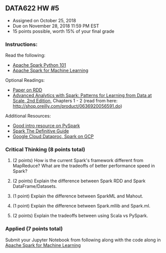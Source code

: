 ## DATA622 HW #5
- Assigned on October 25, 2018
- Due on November 28, 2018 11:59 PM EST
- 15 points possible, worth 15% of your final grade

### Instructions:

Read the following:
- [Apache Spark Python 101](https://www.datacamp.com/community/tutorials/apache-spark-python)
- [Apache Spark for Machine Learning](https://www.datacamp.com/community/tutorials/apache-spark-tutorial-machine-learning)

Optional Readings:
- [Paper on RDD](https://www.usenix.org/system/files/conference/nsdi12/nsdi12-final138.pdf)
- [Advanced Analytics with Spark: Patterns for Learning from Data at Scale, 2nd Edition](https://www.amazon.com/_/dp/1491972955), Chapters 1 - 2 (read from here: http://shop.oreilly.com/product/0636920056591.do)

Additional Resources:
- [Good intro resource on PySpark](https://annefou.github.io/pyspark/slides/spark/#1)
- [Spark The Definitive Guide](https://github.com/databricks/Spark-The-Definitive-Guide)
- [Google Cloud Dataproc, Spark on GCP](https://codelabs.developers.google.com/codelabs/cloud-dataproc-starter/)


### Critical Thinking (8 points total)

1. (2 points) How is the current Spark's framework different from MapReduce?  What are the tradeoffs of better performance speed in Spark?

2. (2 points) Explain the difference between Spark RDD and Spark DataFrame/Datasets.

3. (1 point) Explain the difference between SparkML and Mahout.  

4. (1 point) Explain the difference between Spark.mllib and Spark.ml.

4. (2 points) Explain the tradeoffs between using Scala vs PySpark.


### Applied (7 points total)

Submit your Jupyter Notebook from following along with the code along in [Apache Spark for Machine Learning](https://www.datacamp.com/community/tutorials/apache-spark-tutorial-machine-learning)
